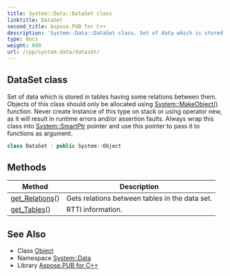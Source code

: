 ```yaml
---
title: System::Data::DataSet class
linktitle: DataSet
second_title: Aspose.PUB for C++
description: 'System::Data::DataSet class. Set of data which is stored in tables having some relations between them. Objects of this class should only be allocated using System::MakeObject() function. Never create instance of this type on stack or using operator new, as it will result in runtime errors and/or assertion faults. Always wrap this class into System::SmartPtr pointer and use this pointer to pass it to functions as argument in C++.'
type: docs
weight: 800
url: /cpp/system.data/dataset/
---
```

## DataSet class


Set of data which is stored in tables having some relations between them. Objects of this class should only be allocated using [System::MakeObject()](../../system/makeobject/) function. Never create instance of this type on stack or using operator new, as it will result in runtime errors and/or assertion faults. Always wrap this class into [System::SmartPtr](../../system/smartptr/) pointer and use this pointer to pass it to functions as argument.

```cpp
class DataSet : public System::Object
```

## Methods

| Method | Description |
| --- | --- |
| [get_Relations](./get_relations/)() | Gets relations between tables in the data set. |
| [get_Tables](./get_tables/)() | RTTI information. |
## See Also

* Class [Object](../../system/object/)
* Namespace [System::Data](../)
* Library [Aspose.PUB for C++](../../)

